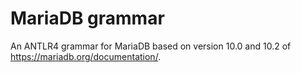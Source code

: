 # MariaDB grammar

An ANTLR4 grammar for MariaDB based on version 10.0 and 10.2 of https://mariadb.org/documentation/.
